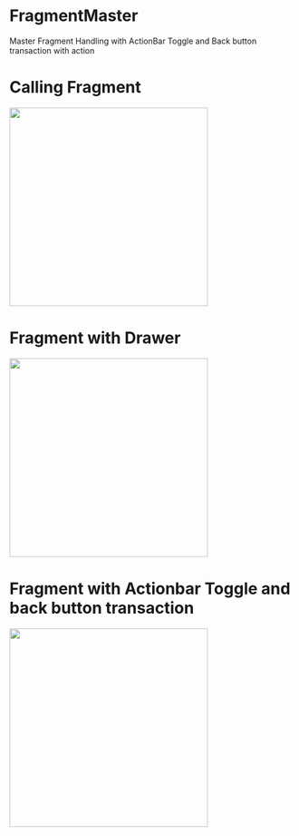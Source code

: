 # FragmentMaster
Master Fragment Handling with ActionBar Toggle and Back button transaction with action

# Calling Fragment 

 <img src="https://user-images.githubusercontent.com/16917570/31581482-0f2dcb4a-b18b-11e7-88ab-d3d9f52786f2.png" width="350"/>
 
 # Fragment with Drawer
 
 <img src="https://user-images.githubusercontent.com/16917570/31581480-0ebea346-b18b-11e7-8af5-c43bb3a425a4.png" width="350"/>
 
 # Fragment with Actionbar Toggle and back button transaction
 
 <img src="https://user-images.githubusercontent.com/16917570/31581481-0ef8049c-b18b-11e7-80c4-e8e7d6dc7cd5.png" width="350"/>
 
 
